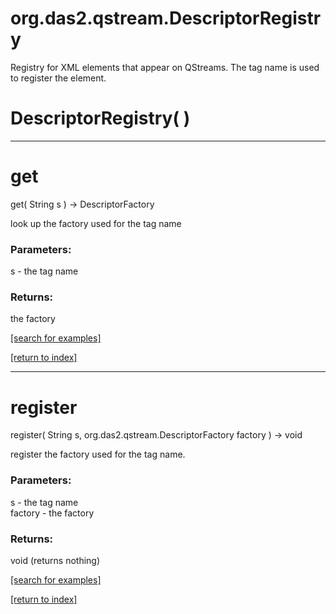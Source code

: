 # org.das2.qstream.DescriptorRegistry

Registry for XML elements that appear on QStreams.  The tag name is used
 to register the element.

# DescriptorRegistry( )


***
<a name="get"></a>
# get
get( String s ) &rarr; DescriptorFactory

look up the factory used for the tag name

### Parameters:
s - the tag name

### Returns:
the factory

<a href="https://github.com/autoplot/dev/search?q=get&unscoped_q=get">[search for examples]</a>

<a href="https://github.com/autoplot/documentation/blob/master/javadoc/index-all.md">[return to index]</a>

***
<a name="register"></a>
# register
register( String s, org.das2.qstream.DescriptorFactory factory ) &rarr; void

register the factory used for the tag name.

### Parameters:
s - the tag name
<br>factory - the factory

### Returns:
void (returns nothing)


<a href="https://github.com/autoplot/dev/search?q=register&unscoped_q=register">[search for examples]</a>

<a href="https://github.com/autoplot/documentation/blob/master/javadoc/index-all.md">[return to index]</a>

